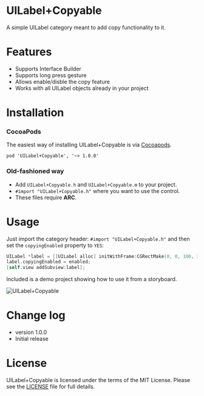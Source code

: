 UILabel+Copyable
===

A simple UILabel category meant to add copy functionality to it.

# Features
- Supports Interface Builder
- Supports long press gesture
- Allows enable/disble the copy feature
- Works with all UILabel objects already in your project

# Installation

### CocoaPods
The easiest way of installing UILabel+Copyable is via [Cocoapods](http://cocoapods.org/). 

```
pod 'UILabel+Copyable', '~> 1.0.0'
```

### Old-fashioned way

- Add `UILabel+Copyable.h` and `UILabel+Copyable.m` to your project.
- `#import "UILabel+Copyable.h"` where you want to use the control.
- These files require **ARC**.

# Usage

Just import the category header: `#import "UILabel+Copyable.h"` and then set the `copyingEnabled` property to `YES`:

```  objective-c
UILabel *label = [[UILabel alloc] initWithFrame:CGRectMake(0, 0, 100, 30)];
label.copyingEnabled = enabled;
[self.view addSubview:label];
```

Included is a demo project showing how to use it from a storyboard.

![UILabel+Copyable](https://raw.githubusercontent.com/alexandreos/UILabel-Copyable/screenshots/screenshot.png)

# Change log
* version 1.0.0
* Initial release

# License

UILabel+Copyable is licensed under the terms of the MIT License. Please see the [LICENSE](LICENSE.md) file for full details.
